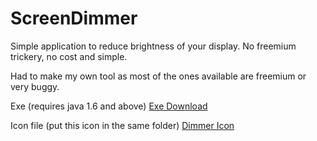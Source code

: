 # ScreenDimmer
Simple application to reduce brightness of your display. No freemium trickery, no cost and simple.

Had to make my own tool as most of the ones available are freemium or very buggy.

Exe (requires java 1.6 and above) <a href="https://github.com/RandomCatGit/ScreenDimmer/blob/master/brightness/exe/Dimmer.exe?raw=true">Exe Download</a>

Icon file (put this icon in the same folder) <a href="https://github.com/RandomCatGit/ScreenDimmer/blob/master/brightness/exe/dimmer.png?raw=true" download>Dimmer Icon</a>
